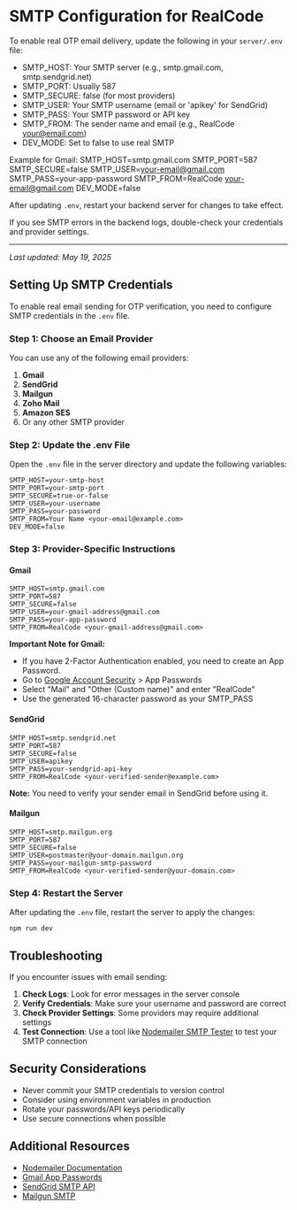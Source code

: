 # SMTP Configuration for RealCode

To enable real OTP email delivery, update the following in your `server/.env` file:

- SMTP_HOST: Your SMTP server (e.g., smtp.gmail.com, smtp.sendgrid.net)
- SMTP_PORT: Usually 587
- SMTP_SECURE: false (for most providers)
- SMTP_USER: Your SMTP username (email or 'apikey' for SendGrid)
- SMTP_PASS: Your SMTP password or API key
- SMTP_FROM: The sender name and email (e.g., RealCode <your@email.com>)
- DEV_MODE: Set to false to use real SMTP

Example for Gmail:
SMTP_HOST=smtp.gmail.com
SMTP_PORT=587
SMTP_SECURE=false
SMTP_USER=your-email@gmail.com
SMTP_PASS=your-app-password
SMTP_FROM=RealCode <your-email@gmail.com>
DEV_MODE=false

After updating `.env`, restart your backend server for changes to take effect.

If you see SMTP errors in the backend logs, double-check your credentials and provider settings.

---

_Last updated: May 19, 2025_

## Setting Up SMTP Credentials

To enable real email sending for OTP verification, you need to configure SMTP credentials in the `.env` file.

### Step 1: Choose an Email Provider

You can use any of the following email providers:

1. **Gmail**
2. **SendGrid**
3. **Mailgun**
4. **Zoho Mail**
5. **Amazon SES**
6. Or any other SMTP provider

### Step 2: Update the .env File

Open the `.env` file in the server directory and update the following variables:

```
SMTP_HOST=your-smtp-host
SMTP_PORT=your-smtp-port
SMTP_SECURE=true-or-false
SMTP_USER=your-username
SMTP_PASS=your-password
SMTP_FROM=Your Name <your-email@example.com>
DEV_MODE=false
```

### Step 3: Provider-Specific Instructions

#### Gmail

```
SMTP_HOST=smtp.gmail.com
SMTP_PORT=587
SMTP_SECURE=false
SMTP_USER=your-gmail-address@gmail.com
SMTP_PASS=your-app-password
SMTP_FROM=RealCode <your-gmail-address@gmail.com>
```

**Important Note for Gmail:**
- If you have 2-Factor Authentication enabled, you need to create an App Password.
- Go to [Google Account Security](https://myaccount.google.com/security) > App Passwords
- Select "Mail" and "Other (Custom name)" and enter "RealCode"
- Use the generated 16-character password as your SMTP_PASS

#### SendGrid

```
SMTP_HOST=smtp.sendgrid.net
SMTP_PORT=587
SMTP_SECURE=false
SMTP_USER=apikey
SMTP_PASS=your-sendgrid-api-key
SMTP_FROM=RealCode <your-verified-sender@example.com>
```

**Note:** You need to verify your sender email in SendGrid before using it.

#### Mailgun

```
SMTP_HOST=smtp.mailgun.org
SMTP_PORT=587
SMTP_SECURE=false
SMTP_USER=postmaster@your-domain.mailgun.org
SMTP_PASS=your-mailgun-smtp-password
SMTP_FROM=RealCode <your-verified-sender@your-domain.com>
```

### Step 4: Restart the Server

After updating the `.env` file, restart the server to apply the changes:

```
npm run dev
```

## Troubleshooting

If you encounter issues with email sending:

1. **Check Logs**: Look for error messages in the server console
2. **Verify Credentials**: Make sure your username and password are correct
3. **Check Provider Settings**: Some providers may require additional settings
4. **Test Connection**: Use a tool like [Nodemailer SMTP Tester](https://nodemailer.com/smtp/testing/) to test your SMTP connection

## Security Considerations

- Never commit your SMTP credentials to version control
- Consider using environment variables in production
- Rotate your passwords/API keys periodically
- Use secure connections when possible

## Additional Resources

- [Nodemailer Documentation](https://nodemailer.com/)
- [Gmail App Passwords](https://support.google.com/accounts/answer/185833)
- [SendGrid SMTP API](https://docs.sendgrid.com/for-developers/sending-email/getting-started-smtp)
- [Mailgun SMTP](https://documentation.mailgun.com/en/latest/user_manual.html#sending-via-smtp)
